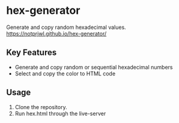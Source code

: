 # hex-generator

Generate and copy random hexadecimal values.
https://notprjwl.github.io/hex-generator/

## Key Features

- Generate and copy random or sequential hexadecimal numbers
- Select and copy the color to HTML code


## Usage

1. Clone the repository.
2. Run hex.html through the live-server

